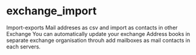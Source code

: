 # exchange_import
Import-exports Mail addreses as csv and import as contacts in other Exchange
You can automatically update your exchange Address books in separate exchange organisation throuh add mailboxes as mail contacts in each servers.
